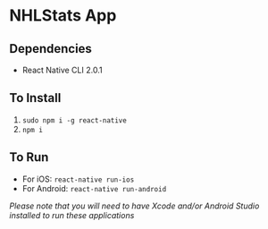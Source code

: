 # NHLStats App

## Dependencies
* React Native CLI 2.0.1

## To Install
1. `sudo npm i -g react-native`
2. `npm i`

## To Run
* For iOS: `react-native run-ios`
* For Android: `react-native run-android`

_Please note that you will need to have Xcode and/or Android Studio installed to run these applications_